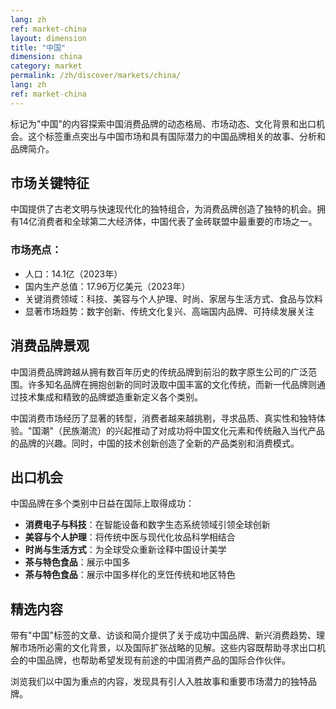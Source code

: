 ```yaml
---
lang: zh
ref: market-china
layout: dimension
title: "中国"
dimension: china
category: market
permalink: /zh/discover/markets/china/
lang: zh
ref: market-china
---
```


标记为"中国"的内容探索中国消费品牌的动态格局、市场动态、文化背景和出口机会。这个标签重点突出与中国市场和具有国际潜力的中国品牌相关的故事、分析和品牌简介。

## 市场关键特征

中国提供了古老文明与快速现代化的独特组合，为消费品牌创造了独特的机会。拥有14亿消费者和全球第二大经济体，中国代表了金砖联盟中最重要的市场之一。

### 市场亮点：
- 人口：14.1亿（2023年）
- 国内生产总值：17.96万亿美元（2023年）
- 关键消费领域：科技、美容与个人护理、时尚、家居与生活方式、食品与饮料
- 显著市场趋势：数字创新、传统文化复兴、高端国内品牌、可持续发展关注

## 消费品牌景观

中国消费品牌跨越从拥有数百年历史的传统品牌到前沿的数字原生公司的广泛范围。许多知名品牌在拥抱创新的同时汲取中国丰富的文化传统，而新一代品牌则通过技术集成和精致的品牌塑造重新定义各个类别。

中国消费市场经历了显著的转型，消费者越来越挑剔，寻求品质、真实性和独特体验。"国潮"（民族潮流）的兴起推动了对成功将中国文化元素和传统融入当代产品的品牌的兴趣。同时，中国的技术创新创造了全新的产品类别和消费模式。

## 出口机会

中国品牌在多个类别中日益在国际上取得成功：

- **消费电子与科技**：在智能设备和数字生态系统领域引领全球创新
- **美容与个人护理**：将传统中医与现代化妆品科学相结合
- **时尚与生活方式**：为全球受众重新诠释中国设计美学
- **茶与特色食品**：展示中国多
- **茶与特色食品**：展示中国多样化的烹饪传统和地区特色

## 精选内容

带有"中国"标签的文章、访谈和简介提供了关于成功中国品牌、新兴消费趋势、理解市场所必需的文化背景，以及国际扩张战略的见解。这些内容既帮助寻求出口机会的中国品牌，也帮助希望发现有前途的中国消费产品的国际合作伙伴。

浏览我们以中国为重点的内容，发现具有引人入胜故事和重要市场潜力的独特品牌。
